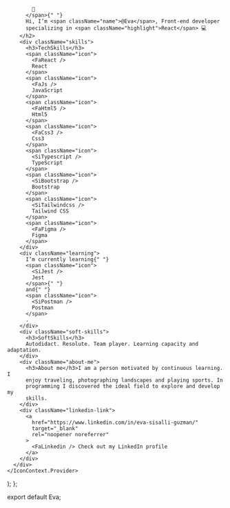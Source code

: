 
            👋
          </span>{" "}
          Hi, I’m <span className="name">@Eva</span>, Front-end developer
          specializing in <span className="highlight">React</span> 💻
        </h2>
        <div className="skills">
          <h3>TechSkills</h3>
          <span className="icon">
            <FaReact />
            React
          </span>
          <span className="icon">
            <FaJs />
            JavaScript
          </span>
          <span className="icon">
            <FaHtml5 />
            Html5
          </span>
          <span className="icon">
            <FaCss3 />
            Css3
          </span>
          <span className="icon">
            <SiTypescript />
            TypeScript
          </span>
          <span className="icon">
            <SiBootstrap />
            Bootstrap
          </span>
          <span className="icon">
            <SiTailwindcss />
            Tailwind CSS
          </span>
          <span className="icon">
            <FaFigma />
            Figma
          </span>
        </div>
        <div className="learning">
          I’m currently learning{" "}
          <span className="icon">
            <SiJest />
            Jest
          </span>{" "}
          and{" "}
          <span className="icon">
            <SiPostman />
            Postman
          </span>
          .
        </div>
        <div className="soft-skills">
          <h3>SoftSkills</h3>
          Autodidact. Resolute. Team player. Learning capacity and adaptation.
        </div>
        <div className="about-me">
          <h3>About me</h3>I am a person motivated by continuous learning. I
          enjoy traveling, photographing landscapes and playing sports. In
          programming I discovered the ideal field to explore and develop my
          skills.
        </div>
        <div className="linkedin-link">
          <a
            href="https://www.linkedin.com/in/eva-sisalli-guzman/"
            target="_blank"
            rel="noopener noreferrer"
          >
            <FaLinkedin /> Check out my LinkedIn profile
          </a>
        </div>
      </div>
    </IconContext.Provider>
  );
};

export default Eva;
